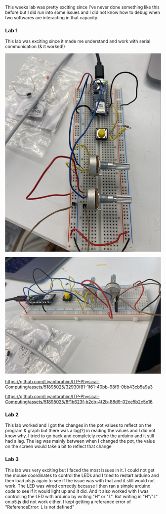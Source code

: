 <p> This weeks lab was pretty exciting since I've never done something like this before but I did run into some issues and I did not know how to debug when two softwares are interacting in that capacity.</p>

<h3> Lab 1</h3>
<p> This lab was exciting since it made me understand and work with serial communication (& it worked!)</p>

![](https://github.com/LiyanIbrahim/ITP-Physical-Computing/blob/main/P5%20x%20Arduino/Screenshot%202023-10-30%20at%208.59.03%20PM.png)

![](https://github.com/LiyanIbrahim/ITP-Physical-Computing/blob/main/P5%20x%20Arduino/Screenshot%202023-10-30%20at%208.59.11%20PM.png)



https://github.com/LiyanIbrahim/ITP-Physical-Computing/assets/51895025/32930f81-1f61-40bb-98f9-0bb43cb5a9a3


https://github.com/LiyanIbrahim/ITP-Physical-Computing/assets/51895025/8f1b623f-b2cb-4f2b-88d9-02ce5b2c5e16


<h3> Lab 2 </h3>
<p> This lab worked and I got the changes in the pot values to reflect on the program & graph but there was a lag(?) in reading the values and I did not know why. I tried to go back and completely rewire the arduino and it still had a lag. The lag was mainly between when I changed the pot, the value on the screen would take a bit to reflect that change</p>

<h3> Lab 3</h3>
<p> This lab was very exciting but I faced the most issues in it. I could not get the mouse coordinates to control the LEDs and I tried to restart arduino and then load p5.js again to see if the issue was with that and it still would not work. The LED was wired correctly because I then ran a simple arduino code to see if it would light up and it did. And it also worked with I was controlling the LED with arduino by writing "H" or "L". But writing in "H"/"L" on p5.js did not work either. I kept getting a referance error of "ReferenceError: L is not defined" 
</p>
